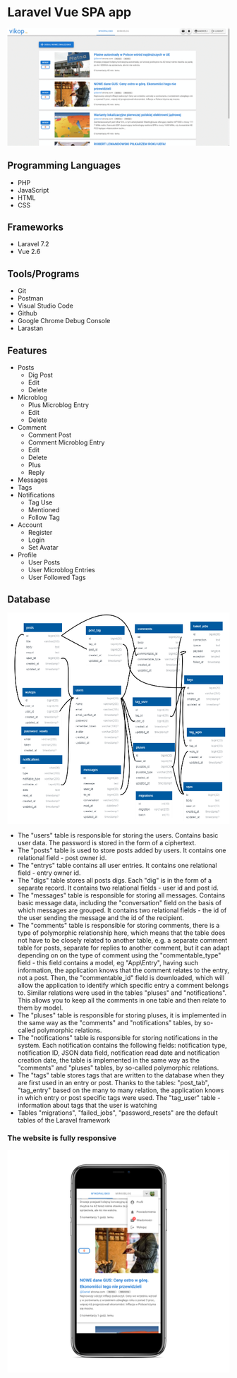 # Laravel Vue SPA app
![app](images/app.gif)

## Programming Languages
* PHP
* JavaScript
* HTML
* CSS
## Frameworks
* Laravel 7.2
* Vue 2.6
## Tools/Programs
* Git
* Postman
* Visual Studio Code
* Github
* Google Chrome Debug Console
* Larastan

## Features
* Posts
    - Dig Post
    - Edit
    - Delete
* Microblog
    - Plus Microblog Entry
    - Edit
    - Delete
* Comment
    - Comment Post
    - Comment Microblog Entry
    - Edit
    - Delete
    - Plus
    - Reply
* Messages
* Tags
* Notifications
    - Tag Use
    - Mentioned
    - Follow Tag
* Account
    - Register
    - Login
    - Set Avatar
* Profile
    - User Posts
    - User Microblog Entries
    - User Followed Tags 

## Database
![database](images/baza.png)

* The "users" table is responsible for storing the users. Contains basic user data. The password is stored in the form of a ciphertext.
* The "posts" table is used to store posts added by users. It contains one relational field - post owner id.
* The "entrys" table contains all user entries. It contains one relational field - entry owner id.
* The "digs" table stores all posts digs. Each "dig" is in the form of a separate record. It contains two relational fields - user id and post id.
* The "messages" table is responsible for storing all messages. Contains basic message data, including the "conversation" field on the basis of which messages are grouped. It contains two relational fields - the id of the user sending the message and the id of the recipient.
* The "comments" table is responsible for storing comments, there is a type of polymorphic relationship here, which means that the table does not have to be closely related to another table, e.g. a separate comment table for posts, separate for replies to another comment, but it can adapt depending on on the type of comment using the "commentable_type" field - this field contains a model, eg "App\Entry", having such information, the application knows that the comment relates to the entry, not a post. Then, the "commentable_id" field is downloaded, which will allow the application to identify which specific entry a comment belongs to. Similar relations were used in the tables "pluses" and "notifications". This allows you to keep all the comments in one table and then relate to them by model.
* The "pluses" table is responsible for storing pluses, it is implemented in the same way as the "comments" and "notifications" tables, by so-called polymorphic relations.
* The "notifications" table is responsible for storing notifications in the system. Each notification contains the following fields: notification type, notification ID, JSON data field, notification read date and notification creation date, the table is implemented in the same way as the "comments" and "pluses" tables, by so-called polymorphic relations.
* The "tags" table stores tags that are written to the database when they are first used in an entry or post. Thanks to the tables: "post_tab", "tag_entry" based on the many to many relation, the application knows in which entry or post specific tags were used. The "tag_user" table - information about tags that the user is watching
* Tables "migrations", "failed_jobs", "password_resets" are the default tables of the Laravel framework

### The website is fully responsive

![phone](images/phone.png)
